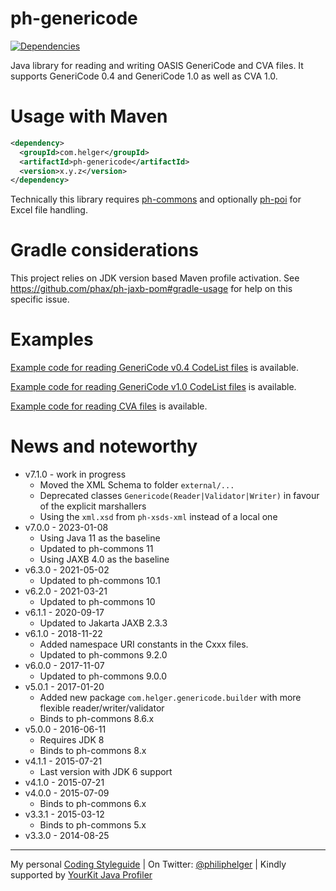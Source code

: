 # ph-genericode

[![Dependencies](https://www.versioneye.com/user/projects/5641ff234d415e001b00070c/badge.svg?style=flat)](https://www.versioneye.com/user/projects/5641ff234d415e001b00070c)

Java library for reading and writing OASIS GeneriCode and CVA files.
It supports GeneriCode 0.4 and GeneriCode 1.0 as well as CVA 1.0.

# Usage with Maven

```xml
<dependency>
  <groupId>com.helger</groupId>
  <artifactId>ph-genericode</artifactId>
  <version>x.y.z</version>
</dependency>
```

Technically this library requires [ph-commons](https://github.com/phax/ph-commons) and optionally [ph-poi](https://github.com/phax/ph-poi) for Excel file handling.

# Gradle considerations

This project relies on JDK version based Maven profile activation.
See https://github.com/phax/ph-jaxb-pom#gradle-usage for help on this specific issue. 

# Examples

[Example code for reading GeneriCode v0.4 CodeList files](https://github.com/phax/ph-genericode/blob/master/src/test/java/com/helger/genericode/Genericode04CodeListMarshallerTest.java) is available.

[Example code for reading GeneriCode v1.0 CodeList files](https://github.com/phax/ph-genericode/blob/master/src/test/java/com/helger/genericode/Genericode10CodeListMarshallerTest.java) is available.

[Example code for reading CVA files](https://github.com/phax/ph-genericode/blob/master/src/test/java/com/helger/cva/CVA10MarshallerTest.java) is available.

# News and noteworthy

* v7.1.0 - work in progress
    * Moved the XML Schema to folder `external/...`
    * Deprecated classes `Genericode(Reader|Validator|Writer)` in favour of the explicit marshallers
    * Using the `xml.xsd` from `ph-xsds-xml` instead of a local one
* v7.0.0 - 2023-01-08
    * Using Java 11 as the baseline
    * Updated to ph-commons 11
    * Using JAXB 4.0 as the baseline
* v6.3.0 - 2021-05-02
    * Updated to ph-commons 10.1
* v6.2.0 - 2021-03-21
    * Updated to ph-commons 10
* v6.1.1 - 2020-09-17
    * Updated to Jakarta JAXB 2.3.3
* v6.1.0 - 2018-11-22
    * Added namespace URI constants in the Cxxx files.
    * Updated to ph-commons 9.2.0
* v6.0.0 - 2017-11-07
    * Updated to ph-commons 9.0.0
* v5.0.1 - 2017-01-20
    * Added new package `com.helger.genericode.builder` with more flexible reader/writer/validator
    * Binds to ph-commons 8.6.x
* v5.0.0 - 2016-06-11
    * Requires JDK 8
    * Binds to ph-commons 8.x
* v4.1.1 - 2015-07-21
    * Last version with JDK 6 support
* v4.1.0 - 2015-07-21   
* v4.0.0 - 2015-07-09
    * Binds to ph-commons 6.x
* v3.3.1 - 2015-03-12
    * Binds to ph-commons 5.x
* v3.3.0 - 2014-08-25

---

My personal [Coding Styleguide](https://github.com/phax/meta/blob/master/CodingStyleguide.md) |
On Twitter: <a href="https://twitter.com/philiphelger">@philiphelger</a> |
Kindly supported by [YourKit Java Profiler](https://www.yourkit.com)